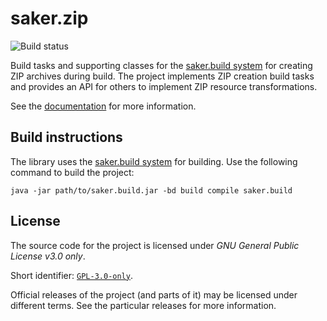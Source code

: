 # saker.zip

![Build status](https://img.shields.io/azure-devops/build/sakerbuild/de616c64-828e-4ce3-80fa-188c45b0e923/4/master)

Build tasks and supporting classes for the [saker.build system](https://saker.build) for creating ZIP archives during build. The project implements ZIP creation build tasks and provides an API for others to implement ZIP resource transformations.

See the [documentation](https://saker.build/saker.zip/doc/) for more information.

## Build instructions

The library uses the [saker.build system](https://saker.build) for building. Use the following command to build the project:

```
java -jar path/to/saker.build.jar -bd build compile saker.build
```

## License

The source code for the project is licensed under *GNU General Public License v3.0 only*.

Short identifier: [`GPL-3.0-only`](https://spdx.org/licenses/GPL-3.0-only.html).

Official releases of the project (and parts of it) may be licensed under different terms. See the particular releases for more information.
